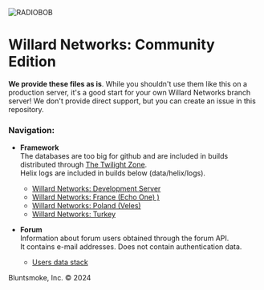 ![RADIOBOB](https://i.imgur.com/2sBHXrS.png)

# Willard Networks: Community Edition
**We provide these files as is**. While you shouldn't use them like this on a production server, it's a good start for your own Willard Networks branch server! We don't provide direct support, but you can create an issue in this repository.

### Navigation:
* **Framework**\
The databases are too big for github and are included in builds distributed through [The Twilight Zone](https://wnsrc.plymouth.thetwilightzone.ru/).\
Helix logs are included in builds below (data/helix/logs).


  * [Willard Networks: Development Server](https://google.com)
  * [Willard Networks: France (Echo One) )](https://google.com)
  * [Willard Networks: Poland (Veles)](https://google.com)
  * [Willard Networks: Turkey](https://google.com)
* **Forum**\
Information about forum users obtained through the forum API.\
It contains e-mail addresses. Does not contain authentication data.
  * [Users data stack](https://google.com/)

Bluntsmoke, Inc. © 2024
